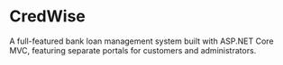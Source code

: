 # CredWise
A full-featured bank loan management system built with ASP.NET Core MVC, featuring separate portals for customers and administrators.
